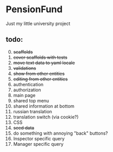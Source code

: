 PensionFund
===========

Just my little university project

## todo:
  0. <del>scaffolds</del>
  1. <del>cover scaffolds with tests</del>
  2. <del>move text data to yaml locale</del>
  3. <del>validations</del>
  4. <del>show from other entities</del>
  5. <del>editing from other entities<del>
  6. authentication
  7. authorization
  8. main page
  9. shared top menu
  10. shared information at bottom
  11. russian translation
  12. translation switch (via cookie?)
  13. CSS
  14. <del>seed data</del>
  15. do something with annoying "back" buttons?
  16. Inspector specific query
  16. Manager specific query
